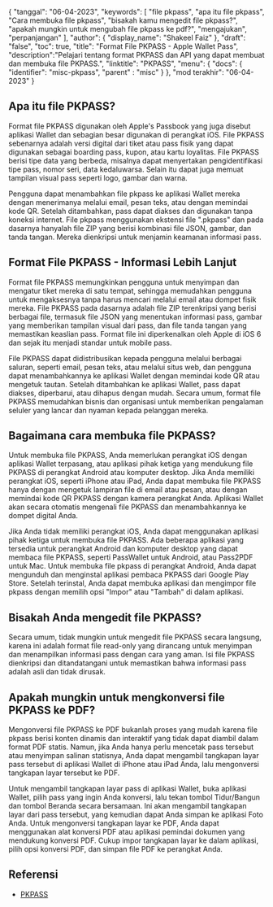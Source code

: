 {
"tanggal": "06-04-2023",
  "keywords": [
"file pkpass",
"apa itu file pkpass",
"Cara membuka file pkpass",
"bisakah kamu mengedit file pkpass?",
"apakah mungkin untuk mengubah file pkpass ke pdf?",
"mengajukan",
"perpanjangan"
],
  "author": {
"display_name": "Shakeel Faiz"
},
"draft": "false",
"toc": true,
"title": "Format File PKPASS - Apple Wallet Pass",
  "description":"Pelajari tentang format PKPASS dan API yang dapat membuat dan membuka file PKPASS.",
"linktitle": "PKPASS",
  "menu": {
    "docs": {
      "identifier": "misc-pkpass",
"parent" : "misc"
}
},
"mod terakhir": "06-04-2023"
}

## Apa itu file PKPASS?

Format file PKPASS digunakan oleh Apple's Passbook yang juga disebut aplikasi Wallet dan sebagian besar digunakan di perangkat iOS. File PKPASS sebenarnya adalah versi digital dari tiket atau pass fisik yang dapat digunakan sebagai boarding pass, kupon, atau kartu loyalitas. File PKPASS berisi tipe data yang berbeda, misalnya dapat menyertakan pengidentifikasi tipe pass, nomor seri, data kedaluwarsa. Selain itu dapat juga memuat tampilan visual pass seperti logo, gambar dan warna.

Pengguna dapat menambahkan file pkpass ke aplikasi Wallet mereka dengan menerimanya melalui email, pesan teks, atau dengan memindai kode QR. Setelah ditambahkan, pass dapat diakses dan digunakan tanpa koneksi internet. File pkpass menggunakan ekstensi file ".pkpass" dan pada dasarnya hanyalah file ZIP yang berisi kombinasi file JSON, gambar, dan tanda tangan. Mereka dienkripsi untuk menjamin keamanan informasi pass.

## Format File PKPASS - Informasi Lebih Lanjut

Format file PKPASS memungkinkan pengguna untuk menyimpan dan mengatur tiket mereka di satu tempat, sehingga memudahkan pengguna untuk mengaksesnya tanpa harus mencari melalui email atau dompet fisik mereka. File PKPASS pada dasarnya adalah file ZIP terenkripsi yang berisi berbagai file, termasuk file JSON yang menentukan informasi pass, gambar yang memberikan tampilan visual dari pass, dan file tanda tangan yang memastikan keaslian pass. Format file ini diperkenalkan oleh Apple di iOS 6 dan sejak itu menjadi standar untuk mobile pass.

File PKPASS dapat didistribusikan kepada pengguna melalui berbagai saluran, seperti email, pesan teks, atau melalui situs web, dan pengguna dapat menambahkannya ke aplikasi Wallet dengan memindai kode QR atau mengetuk tautan. Setelah ditambahkan ke aplikasi Wallet, pass dapat diakses, diperbarui, atau dihapus dengan mudah. Secara umum, format file PKPASS memudahkan bisnis dan organisasi untuk memberikan pengalaman seluler yang lancar dan nyaman kepada pelanggan mereka.

## Bagaimana cara membuka file PKPASS?

Untuk membuka file PKPASS, Anda memerlukan perangkat iOS dengan aplikasi Wallet terpasang, atau aplikasi pihak ketiga yang mendukung file PKPASS di perangkat Android atau komputer desktop. Jika Anda memiliki perangkat iOS, seperti iPhone atau iPad, Anda dapat membuka file PKPASS hanya dengan mengetuk lampiran file di email atau pesan, atau dengan memindai kode QR PKPASS dengan kamera perangkat Anda. Aplikasi Wallet akan secara otomatis mengenali file PKPASS dan menambahkannya ke dompet digital Anda.

Jika Anda tidak memiliki perangkat iOS, Anda dapat menggunakan aplikasi pihak ketiga untuk membuka file PKPASS. Ada beberapa aplikasi yang tersedia untuk perangkat Android dan komputer desktop yang dapat membaca file PKPASS, seperti PassWallet untuk Android, atau Pass2PDF untuk Mac. Untuk membuka file pkpass di perangkat Android, Anda dapat mengunduh dan menginstal aplikasi pembaca PKPASS dari Google Play Store. Setelah terinstal, Anda dapat membuka aplikasi dan mengimpor file pkpass dengan memilih opsi "Impor" atau "Tambah" di dalam aplikasi.

## Bisakah Anda mengedit file PKPASS?

Secara umum, tidak mungkin untuk mengedit file PKPASS secara langsung, karena ini adalah format file read-only yang dirancang untuk menyimpan dan menampilkan informasi pass dengan cara yang aman. Isi file PKPASS dienkripsi dan ditandatangani untuk memastikan bahwa informasi pass adalah asli dan tidak dirusak.

## Apakah mungkin untuk mengkonversi file PKPASS ke PDF?

Mengonversi file PKPASS ke PDF bukanlah proses yang mudah karena file pkpass berisi konten dinamis dan interaktif yang tidak dapat diambil dalam format PDF statis. Namun, jika Anda hanya perlu mencetak pass tersebut atau menyimpan salinan statisnya, Anda dapat mengambil tangkapan layar pass tersebut di aplikasi Wallet di iPhone atau iPad Anda, lalu mengonversi tangkapan layar tersebut ke PDF.

Untuk mengambil tangkapan layar pass di aplikasi Wallet, buka aplikasi Wallet, pilih pass yang ingin Anda konversi, lalu tekan tombol Tidur/Bangun dan tombol Beranda secara bersamaan. Ini akan mengambil tangkapan layar dari pass tersebut, yang kemudian dapat Anda simpan ke aplikasi Foto Anda. Untuk mengonversi tangkapan layar ke PDF, Anda dapat menggunakan alat konversi PDF atau aplikasi pemindai dokumen yang mendukung konversi PDF. Cukup impor tangkapan layar ke dalam aplikasi, pilih opsi konversi PDF, dan simpan file PDF ke perangkat Anda.

## Referensi
* [PKPASS](https://en.wikipedia.org/wiki/PKPASS)

